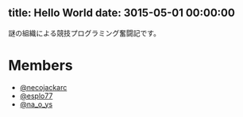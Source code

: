 title: Hello World
date: 3015-05-01 00:00:00
---

謎の組織による競技プログラミング奮闘記です。

# Members 
- [@necojackarc](https://twitter.com/necojackarc)
- [@esplo77](https://twitter.com/esplo77)
- [@na_o_ys](https://twitter.com/na_o_ys)
